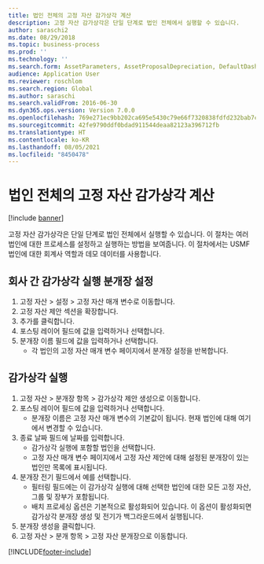 ```yaml
---
title: 법인 전체의 고정 자산 감가상각 계산
description: 고정 자산 감가상각은 단일 단계로 법인 전체에서 실행할 수 있습니다.
author: saraschi2
ms.date: 08/29/2018
ms.topic: business-process
ms.prod: ''
ms.technology: ''
ms.search.form: AssetParameters, AssetProposalDepreciation, DefaultDashboard, LedgerJournalTable
audience: Application User
ms.reviewer: roschlom
ms.search.region: Global
ms.author: saraschi
ms.search.validFrom: 2016-06-30
ms.dyn365.ops.version: Version 7.0.0
ms.openlocfilehash: 769e271ec9bb202ca695e5430c79e66f7320838fdfd232bab7c72ce5816a7b05
ms.sourcegitcommit: 42fe9790ddf0bdad911544deaa82123a396712fb
ms.translationtype: HT
ms.contentlocale: ko-KR
ms.lasthandoff: 08/05/2021
ms.locfileid: "8450478"
---
```

# <a name="calculate-fixed-asset-depreciation-across-legal-entities"></a>법인 전체의 고정 자산 감가상각 계산

[!include [banner](../../includes/banner.md)]

고정 자산 감가상각은 단일 단계로 법인 전체에서 실행할 수 있습니다. 이 절차는 여러 법인에 대한 프로세스를 설정하고 실행하는 방법을 보여줍니다. 이 절차에서는 USMF 법인에 대한 회계사 역할과 데모 데이터를 사용합니다.


## <a name="set-up-cross-company-depreciation-run-journals"></a>회사 간 감가상각 실행 분개장 설정
1. 고정 자산 > 설정 > 고정 자산 매개 변수로 이동합니다.
2. 고정 자산 제안 섹션을 확장합니다.
3. 추가를 클릭합니다.
4. 포스팅 레이어 필드에 값을 입력하거나 선택합니다.
5. 분개장 이름 필드에 값을 입력하거나 선택합니다.
    * 각 법인의 고정 자산 매개 변수 페이지에서 분개장 설정을 반복합니다.  

## <a name="depreciation-run"></a>감가상각 실행
1. 고정 자산 > 분개장 항목 > 감가상각 제안 생성으로 이동합니다.
2. 포스팅 레이어 필드에 값을 입력하거나 선택합니다.
    * 분개장 이름은 고정 자산 매개 변수의 기본값이 됩니다. 현재 법인에 대해 여기에서 변경할 수 있습니다.  
3. 종료 날짜 필드에 날짜를 입력합니다.
    * 감가상각 실행에 포함할 법인을 선택합니다.  
    * 고정 자산 매개 변수 페이지에서 고정 자산 제안에 대해 설정된 분개장이 있는 법인만 목록에 표시됩니다.  
4. 분개장 전기 필드에서 예를 선택합니다.
    * 필터링 필드에는 이 감가상각 실행에 대해 선택한 법인에 대한 모든 고정 자산, 그룹 및 장부가 포함됩니다.  
    * 배치 프로세싱 옵션은 기본적으로 활성화되어 있습니다. 이 옵션이 활성화되면 감가상각 분개장 생성 및 전기가 백그라운드에서 실행됩니다.  
5. 분개장 생성을 클릭합니다.
6. 고정 자산 > 분개 항목 > 고정 자산 분개장으로 이동합니다.



[!INCLUDE[footer-include](../../../includes/footer-banner.md)]